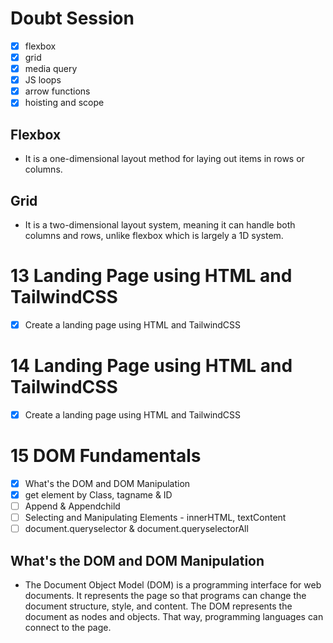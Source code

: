 # Doubt Session

- [x] flexbox
- [x] grid
- [x] media query
- [x] JS loops
- [x] arrow functions
- [x] hoisting and scope

## Flexbox

- It is a one-dimensional layout method for laying out items in rows or columns.

## Grid

- It is a two-dimensional layout system, meaning it can handle both columns and rows, unlike flexbox which is largely a 1D system.

# 13 Landing Page using HTML and TailwindCSS

- [x] Create a landing page using HTML and TailwindCSS

# 14 Landing Page using HTML and TailwindCSS

- [x] Create a landing page using HTML and TailwindCSS

# 15 DOM Fundamentals

- [x] What's the DOM and DOM Manipulation
- [x] get element by Class, tagname & ID
- [ ] Append & Appendchild
- [ ] Selecting and Manipulating Elements - innerHTML, textContent
- [ ] document.queryselector & document.queryselectorAll

## What's the DOM and DOM Manipulation

- The Document Object Model (DOM) is a programming interface for web documents. It represents the page so that programs can change the document structure, style, and content. The DOM represents the document as nodes and objects. That way, programming languages can connect to the page.
